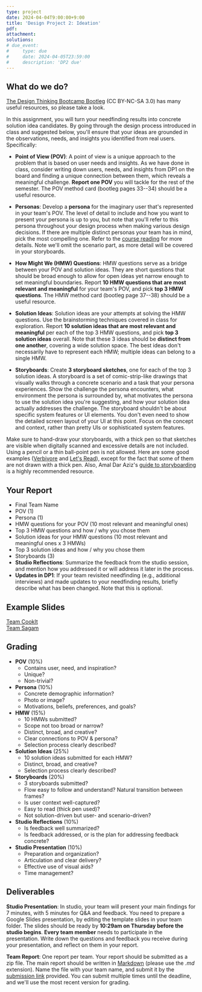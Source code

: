 ```yaml
---
type: project
date: 2024-04-04T9:00:00+9:00
title: 'Design Project 2: Ideation'
pdf:
attachment:
solutions:
# due_event: 
#     type: due
#     date: 2024-04-05T23:59:00
#     description: 'DP2 due'
---
```

## What do we do?
[The Design Thinking Bootcamp Bootleg](https://dschool.stanford.edu/resources/design-thinking-bootleg) (CC BY-NC-SA 3.0) has many useful resources, so please take a look.

In this assignment, you will turn your needfinding results into concrete solution idea candidates. By going through the design process introduced in class and suggested below, you'll ensure that your ideas are grounded in the observations, needs, and insights you identified from real users. Specifically:

* **Point of View (POV)**: A point of view is a unique approach to the problem that is based on user needs and insights. As we have done in class, consider writing down users, needs, and insights from DP1 on the board and finding a unique connection between them, which reveals a meaningful challenge. **Report one POV** you will tackle for the rest of the semester. The POV method card (bootleg pages 33--34) should be a useful resource.

* **Personas**: Develop a **persona** for the imaginary user that's represented in your team's POV. The level of detail to include and how you want to present your persona is up to you, but note that you'll refer to this persona throughout your design process when making various design decisions. If there are multiple distinct personas your team has in mind, pick the most compelling one. Refer to the [course reading](https://docs.google.com/document/d/1fSrc-vv9mBqtxrwTc_06SiSr_URJa7W_fTplAc1aEX0/edit#heading=h.d00zwlwvjsre) for more details. Note we'll omit the scenario part, as more detail will be covered in your storyboards.

* **How Might We (HMW) Questions**: HMW questions serve as a bridge between your POV and solution ideas. They are short questions that should be broad enough to allow for open ideas yet narrow enough to set meaningful boundaries. Report **10 HMW questions that are most relevant and meaningful** for your team's POV, and pick **top 3 HMW questions**. The HMW method card (bootleg page 37--38) should be a useful resource.

* **Solution Ideas**: Solution ideas are your attempts at solving the HMW questions. Use the brainstorming techniques covered in class for exploration. Report **10 solution ideas that are most relevant and meaningful** per each of the top 3 HMW questions, and pick **top 3 solution ideas** overall. Note that these 3 ideas should be **distinct from one another**, covering a wide solution space. The best ideas don't necessarily have to represent each HMW; multiple ideas can belong to a single HMW.

* **Storyboards**: Create **3 storyboard sketches**, one for each of the top 3 solution ideas. A storyboard is a set of comic-strip-like drawings that visually walks through a concrete scenario and a task that your persona experiences. Show the challenge the persona encounters, what environment the persona is surrounded by, what motivates the persona to use the solution idea you're suggesting, and how your solution idea actually addresses the challenge. The storyboard shouldn't be about specific system features or UI elements. You don't even need to show the detailed screen layout of your UI at this point. Focus on the concept and context, rather than pretty UIs or sophisticated system features.

Make sure to hand-draw your storyboards, with a thick pen so that sketches are visible when digitally scanned and excessive details are not included. Using a pencil or a thin ball-point pen is not allowed. Here are some good examples ([Verbivore](https://www.kixlab.org/courses/cs492-fall-2016/projects/verbivore/tasks-sketches-video/index.html) and [Let's Read](https://www.kixlab.org/courses/cs492-fall-2016/projects/letsread/tasks-sketches-video/index.html)), except for the fact that some of them are not drawn with a thick pen. Also, Amal Dar Aziz's [guide to storyboarding](https://hci.stanford.edu/courses/cs147/2009/assignments/storyboard_notes.pdf) is a highly recommended resource.


## Your Report
* Final Team Name
* POV (1)
* Persona (1)
* HMW questions for your POV (10 most relevant and meaningful ones)
* Top 3 HMW questions and how / why you chose them
* Solution ideas for your HMW questions (10 most relevant and meaningful ones x 3 HMWs)
* Top 3 solution ideas and how / why you chose them
* Storyboards (3)
* **Studio Reflections**: Summarize the feedback from the studio session, and mention how you addressed it or will address it later in the process.
* **Updates in DP1**: If your team revisited needfinding (e.g., additional interviews) and made updates to your needfinding results, briefly describe what has been changed. Note that this is optional.


## Example Slides
[Team CookIt](https://docs.google.com/presentation/d/133_MaOadGzYhEJEjLM2NOQHKu62BRkmrwzP1Sbc1NF8/edit#slide=id.p)\
[Team Sagam](https://docs.google.com/presentation/d/1IXiKyF5FAc8VqrMVAOzVb35i1dBXmQ9SFln_DwHE_RM/edit#slide=id.p)


## Grading
* **POV** (10%)
  * Contains user, need, and inspiration?
  * Unique?
  * Non-trivial?
* **Persona** (10%)
  * Concrete demographic information?
  * Photo or image?
  * Motivations, beliefs, preferences, and goals?
* **HMW** (15%)
  * 10 HMWs submitted?
  * Scope not too broad or narrow?
  * Distinct, broad, and creative?
  * Clear connections to POV & persona?
  * Selection process clearly described?
* **Solution Ideas** (25%)
  * 10 solution ideas submitted for each HMW?
  * Distinct, broad, and creative?
  * Selection process clearly described?
* **Storyboards** (20%)
  * 3 storyboards submitted?
  * Flow easy to follow and understand? Natural transition between frames?
  * Is user context well-captured?
  * Easy to read (thick pen used)?
  * Not solution-driven but user- and scenario-driven?
* **Studio Reflections** (10%)
  * Is feedback well summarized?
  * Is feedback addressed, or is the plan for addressing feedback concrete?
* **Studio Presentation** (10%)
  * Preparation and organization?
  * Articulation and clear delivery?
  * Effective use of visual aids?
  * Time management?


## Deliverables
**Studio Presentation**: In studio, your team will present your main findings for 7 minutes, with 5 minutes for Q&A and feedback. You need to prepare a Google Slides presentation, by editing the template slides in your team folder. The slides should be ready by **10:29am on Thursday before the studio begins**. **Every team member** needs to participate in the presentation. Write down the questions and feedback you receive during your presentation, and reflect on them in your report.

**Team Report**: One report per team. Your report should be submitted as a zip file. The main report should be written in [Markdown](https://daringfireball.net/projects/markdown/) (please use the *.md* extension). Name the file with your team name, and submit it by the [submission link](https://www.dropbox.com/request/i9v7HMTYAFRVm0hlsjTQ) provided. You can submit multiple times until the deadline, and we'll use the most recent version for grading.